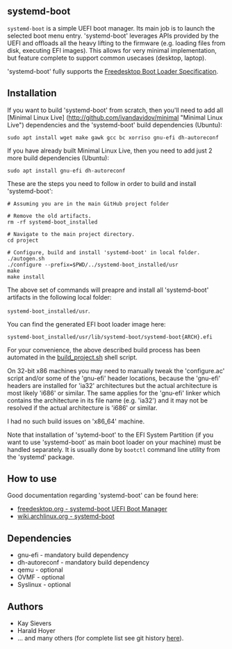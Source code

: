 ## systemd-boot

``systemd-boot`` is a simple UEFI boot manager. Its main job is to launch the selected boot menu entry. 'systemd-boot' leverages APIs provided by the UEFI and offloads all the heavy lifting to the firmware (e.g. loading files from disk, executing EFI images). This allows for very minimal implementation, but feature complete to support common usecases (desktop, laptop).

'systemd-boot' fully supports the [Freedesktop Boot Loader Specification](https://www.freedesktop.org/wiki/Specifications/BootLoaderSpec).

## Installation

If you want to build 'systemd-boot' from scratch, then you'll need to add all [Minimal Linux Live] (http://github.com/ivandavidov/minimal "Minimal Linux Live") dependencies and the 'systemd-boot' build dependencies (Ubuntu):

``sudo apt install wget make gawk gcc bc xorriso gnu-efi dh-autoreconf``

If you have already built Minimal Linux Live, then you need to add just 2 more build dependencies (Ubuntu):

``sudo apt install gnu-efi dh-autoreconf``

These are the steps you need to follow in order to build and install 'systemd-boot':

```
# Assuming you are in the main GitHub project folder

# Remove the old artifacts.
rm -rf systemd-boot_installed

# Navigate to the main project directory.
cd project

# Configure, build and install 'systemd-boot' in local folder.
./autogen.sh
./configure --prefix=$PWD/../systemd-boot_installed/usr
make
make install
```

The above set of commands will preapre and install all 'systemd-boot' artifacts in the following local folder:

``systemd-boot_installed/usr``.

You can find the generated EFI boot loader image here:

``systemd-boot_installed/usr/lib/systemd-boot/systemd-boot{ARCH}.efi``

For your convenience, the above described build process has been automated in the [build_project.sh](https://github.com/ivandavidov/systemd-boot/blob/master/build_project.sh) shell script. 

On 32-bit x86 machines you may need to manually tweak the 'configure.ac' script and/or some of the 'gnu-efi' header locations, because the 'gnu-efi' headers are installed for 'ia32' architectures but the actual architecture is most likely 'i686' or similar. The same applies for the 'gnu-efi' linker which contains the architecture in its file name (e.g. 'ia32') and it may not be resolved if the actual architecture is 'i686' or similar.

I had no such build issues on 'x86_64' machine.

Note that installation of 'sytemd-boot' to the EFI System Partition (if you want to use 'systemd-boot' as main boot loader on your machine) must be handled separately. It is usually done by ``bootctl`` command line utility from the 'systemd' package.

## How to use

Good documentation regarding 'systemd-boot' can be found here:

* [freedesktop.org - systemd-boot UEFI Boot Manager](http://www.freedesktop.org/wiki/Software/systemd/systemd-boot)
* [wiki.archlinux.org - systemd-boot](http://wiki.archlinux.org/index.php/Systemd-boot)

## Dependencies

* gnu-efi - mandatory build dependency
* dh-autoreconf - mandatory build dependency
* qemu - optional
* OVMF - optional
* Syslinux - optional

## Authors

* Kay Sievers
* Harald Hoyer
* ... and many others (for complete list see git history [here](https://www.github.com/systemd/systemd)).
